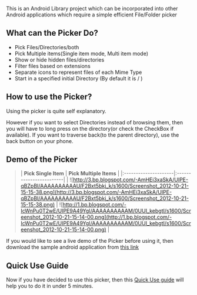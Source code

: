 This is an Android Library project which can be incorporated into other Android applications which require a simple efficient File/Folder picker

## What can the Picker Do? ##
  * Pick Files/Directories/both
  * Pick Multiple items(Single item mode, Multi item mode)
  * Show or hide hidden files/directories
  * Filter files based on extensions
  * Separate icons to represent files of each Mime Type
  * Start in a specified initial Directory (By default it is / )

## How to use the Picker? ##
Using the picker is quite self explanatory.

However if you want to select Directories instead of browsing them, then you will have to long press on the directory(or check  the CheckBox if available).
If you want to traverse back(to the parent directory), use the back button on your phone.

## Demo of the Picker ##
> | **Pick Single Item** | **Pick Multiple Items** |
|:---------------------|:------------------------|
> | ![http://3.bp.blogspot.com/-AmHEi3xaSkA/UIPE-qBZpBI/AAAAAAAAAAU/F2Bxt5bkj_k/s1600/Screenshot_2012-10-21-15-15-38.png](http://3.bp.blogspot.com/-AmHEi3xaSkA/UIPE-qBZpBI/AAAAAAAAAAU/F2Bxt5bkj_k/s1600/Screenshot_2012-10-21-15-15-38.png) | ![http://1.bp.blogspot.com/-IcWnPu0T2wE/UIPE9A49YgI/AAAAAAAAAAM/0UUI_kebgtI/s1600/Screenshot_2012-10-21-15-14-00.png](http://1.bp.blogspot.com/-IcWnPu0T2wE/UIPE9A49YgI/AAAAAAAAAAM/0UUI_kebgtI/s1600/Screenshot_2012-10-21-15-14-00.png) |

If you would like to see a live demo of the Picker before using it, then download the sample android application from [this link](http://android-file-folder-picker.googlecode.com/files/FilePickerDemo.apk)

## Quick Use Guide ##

Now if you have decided to use this picker, then this [Quick Use guide](http://code.google.com/p/android-file-folder-picker/wiki/QuickUse) will help you to do it in  under 5 minutes.